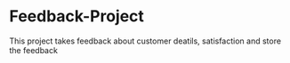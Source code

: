 # Feedback-Project
This project takes feedback  about customer deatils, satisfaction and store the feedback
